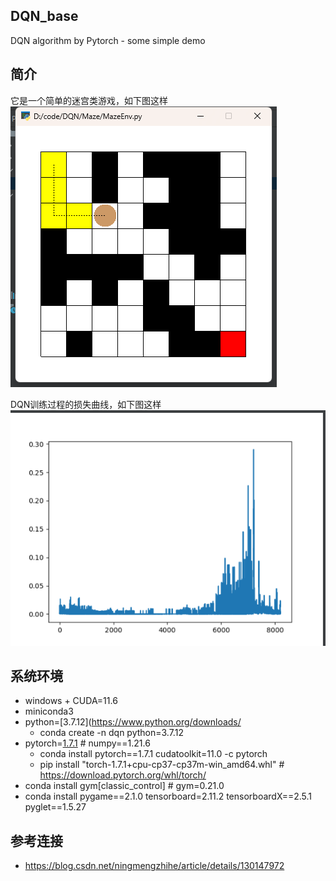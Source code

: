 ## DQN_base

DQN algorithm by Pytorch - some simple demo

## 简介

它是一个简单的迷宫类游戏，如下图这样
![](_img/maze.png)

DQN训练过程的损失曲线，如下图这样
![](_img/cost.png)

## 系统环境

+ windows + CUDA=11.6
+ miniconda3
+ python=[3.7.12](https://www.python.org/downloads/ 
  - conda create -n dqn python=3.7.12
+ pytorch=[1.7.1](https://pytorch.org/get-started/previous-versions/)  # numpy==1.21.6
  - conda install pytorch==1.7.1 cudatoolkit=11.0 -c pytorch
  - pip install "torch-1.7.1+cpu-cp37-cp37m-win_amd64.whl" # https://download.pytorch.org/whl/torch/
+ conda install gym[classic_control] # gym=0.21.0
+ conda install pygame==2.1.0 tensorboard=2.11.2 tensorboardX==2.5.1 pyglet==1.5.27

## 参考连接

+ https://blog.csdn.net/ningmengzhihe/article/details/130147972